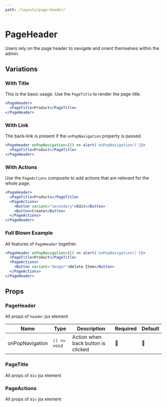 ```yaml
---
path: /layouts/page-header/
---
```


# PageHeader

Users rely on the page header to navigate and orient themselves within the admin.

## Variations

### With Title

This is the basic usage. Use the `PageTitle` to render the page title.

```jsx
<PageHeader>
  <PageTitle>Product</PageTitle>
</PageHeader>
```

### With Link

The back-link is present if the `onPopNavigation` property is passed.

```jsx
<PageHeader onPopNavigation={() => alert('onPopNavigation()')}>
  <PageTitle>Product</PageTitle>
</PageHeader>
```

### With Actions

Use the `PageActions` composite to add actions that are relevant for the whole page.

```jsx
<PageHeader>
  <PageTitle>Products</PageTitle>
  <PageActions>
    <Button variant="secondary">Edit</Button>
    <Button>Create</Button>
  </PageActions>
</PageHeader>
```

### Full Blown Example

All features of `PageHeader` together.

```jsx
<PageHeader onPopNavigation={() => alert('onPopNavigation()')}>
  <PageTitle>Product</PageTitle>
  <PageActions>
    <Button variant="danger">Delete Item</Button>
  </PageActions>
</PageHeader>
```

## Props

### PageHeader

All props of `header` jsx element

| Name            | Type         | Description                        | Required | Default |
| --------------- | ------------ | ---------------------------------- | -------- | ------- |
| onPopNavigation | `() => void` | Action when back button is clicked | 🚫       | 🚫      |

### PageTitle

All props of `div` jsx element

### PageActions

All props of `div` jsx element
